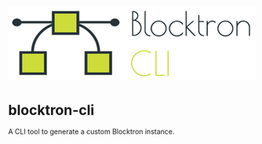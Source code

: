 <img src="logo.png" width="600">

# blocktron-cli
A CLI tool to generate a custom Blocktron instance.
